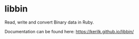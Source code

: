 # libbin
Read, write and convert Binary data in Ruby.

Documentation can be found here:
https://kerilk.github.io/libbin/
